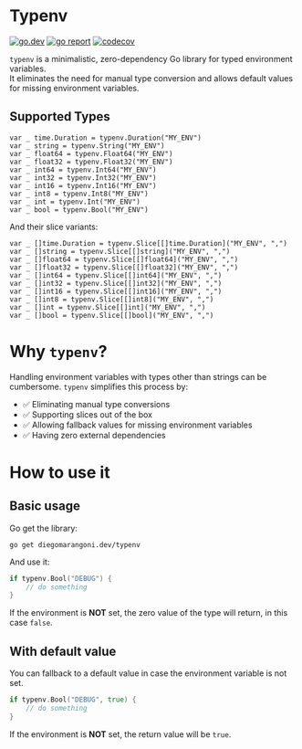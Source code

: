 # Typenv

[![go.dev](https://img.shields.io/static/v1?label=go.dev&message=reference&color=00add8)](https://pkg.go.dev/diegomarangoni.dev/typenv)
[![go report](https://goreportcard.com/badge/diegomarangoni.dev/typenv)](https://goreportcard.com/report/diegomarangoni.dev/typenv)
[![codecov](https://codecov.io/gh/diegomarangoni/typenv/branch/master/graph/badge.svg)](https://codecov.io/gh/diegomarangoni/typenv)

`typenv` is a minimalistic, zero-dependency Go library for typed environment variables.  
It eliminates the need for manual type conversion and allows default values for missing environment variables.

## Supported Types

```golang
var _ time.Duration = typenv.Duration("MY_ENV")
var _ string = typenv.String("MY_ENV")
var _ float64 = typenv.Float64("MY_ENV")
var _ float32 = typenv.Float32("MY_ENV")
var _ int64 = typenv.Int64("MY_ENV")
var _ int32 = typenv.Int32("MY_ENV")
var _ int16 = typenv.Int16("MY_ENV")
var _ int8 = typenv.Int8("MY_ENV")
var _ int = typenv.Int("MY_ENV")
var _ bool = typenv.Bool("MY_ENV")
```

And their slice variants:

```golang
var _ []time.Duration = typenv.Slice[[]time.Duration]("MY_ENV", ",")
var _ []string = typenv.Slice[[]string]("MY_ENV", ",")
var _ []float64 = typenv.Slice[[]float64]("MY_ENV", ",")
var _ []float32 = typenv.Slice[[]float32]("MY_ENV", ",")
var _ []int64 = typenv.Slice[[]int64]("MY_ENV", ",")
var _ []int32 = typenv.Slice[[]int32]("MY_ENV", ",")
var _ []int16 = typenv.Slice[[]int16]("MY_ENV", ",")
var _ []int8 = typenv.Slice[[]int8]("MY_ENV", ",")
var _ []int = typenv.Slice[[]int]("MY_ENV", ",")
var _ []bool = typenv.Slice[[]bool]("MY_ENV", ",")
```

# Why `typenv`?

Handling environment variables with types other than strings can be cumbersome.
`typenv` simplifies this process by:

- ✅ Eliminating manual type conversions
- ✅ Supporting slices out of the box
- ✅ Allowing fallback values for missing environment variables
- ✅ Having zero external dependencies

# How to use it

## Basic usage

Go get the library:

```shell
go get diegomarangoni.dev/typenv
```

And use it:

```go
if typenv.Bool("DEBUG") {
	// do something
}
```

If the environment is **NOT** set, the zero value of the type will return, in this case `false`.

## With default value

You can fallback to a default value in case the environment variable is not set.

```go
if typenv.Bool("DEBUG", true) {
	// do something
}
```

If the environment is **NOT** set, the return value will be `true`.
